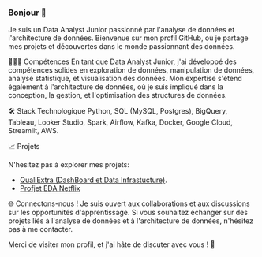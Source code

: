### Bonjour 👋

<!--
**GregoireK/GregoireK** is a ✨ _special_ ✨ repository because its `README.md` (this file) appears on your GitHub profile.

Here are some ideas to get you started:

- 🔭 I’m currently working on ...
- 🌱 I’m currently learning ...
- 👯 I’m looking to collaborate on ...
- 🤔 I’m looking for help with ...
- 💬 Ask me about ...
- 📫 How to reach me: ...
- 😄 Pronouns: ...
- ⚡ Fun fact: ...
-->

Je suis un Data Analyst Junior passionné par l'analyse de données et l'architecture de données. Bienvenue sur mon profil GitHub, où je partage mes projets et découvertes dans le monde passionnant des données.

👨🏽‍💻 Compétences
En tant que Data Analyst Junior, j'ai développé des compétences solides en exploration de données, manipulation de données, analyse statistique, et visualisation des données. Mon expertise s'étend également à l'architecture de données, où je suis impliqué dans la conception, la gestion, et l'optimisation des structures de données.

🛠️ Stack Technologique
Python, SQL (MySQL, Postgres), BigQuery, Tableau, Looker Studio, Spark, Airflow, Kafka, Docker, Google Cloud, Streamlit, AWS.

📈 Projets

N'hesitez pas à explorer mes projets:

- [QualiExtra (DashBoard et Data Infrastucture)](https://github.com/GregoireK/projet_final.git).
- [Profjet EDA Netflix](https://github.com/GregoireK/NetFlix_EDA.git)

🌐 Connectons-nous !
Je suis ouvert aux collaborations et aux discussions sur les opportunités d'apprentissage. Si vous souhaitez échanger sur des projets liés à l'analyse de données et à l'architecture de données, n'hésitez pas à me contacter.

Merci de visiter mon profil, et j'ai hâte de discuter avec vous ! 🚀


